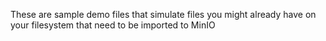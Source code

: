 These are sample demo files that simulate files you might already have on your filesystem that need to be imported to MinIO

